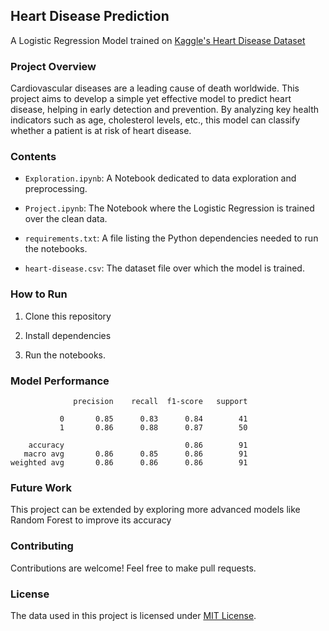 ## Heart Disease Prediction 

A Logistic Regression Model trained on [Kaggle's Heart Disease Dataset](https://www.kaggle.com/datasets/krishujeniya/heart-diseae)

### Project Overview

Cardiovascular diseases are a leading cause of death worldwide. This project aims to develop a simple yet effective model to predict heart disease, helping in early detection and prevention. By analyzing key health indicators such as age, cholesterol levels, etc., this model can classify whether a patient is at risk of heart disease.


### Contents

- `Exploration.ipynb`: A Notebook dedicated to data exploration and preprocessing.

- `Project.ipynb`: The Notebook where the Logistic Regression is trained over the clean data.

- `requirements.txt`: A file listing the Python dependencies needed to run the notebooks.

- `heart-disease.csv`: The dataset file over which the model is trained.


### How to Run 

1. Clone this repository

2. Install dependencies 

3. Run the notebooks.


### Model Performance 

```
              precision    recall  f1-score   support

           0       0.85      0.83      0.84        41
           1       0.86      0.88      0.87        50

    accuracy                           0.86        91
   macro avg       0.86      0.85      0.86        91
weighted avg       0.86      0.86      0.86        91
```


### Future Work 

This project can be extended by exploring more advanced models like Random Forest to improve its accuracy


### Contributing 

Contributions are welcome! Feel free to make pull requests.


### License 

The data used in this project is licensed under [MIT License](https://www.mit.edu/~amini/LICENSE.md).